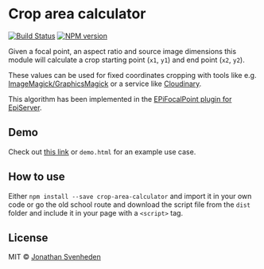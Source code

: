 # Crop area calculator

[![Build Status][travis-image]][travis-url]
[![NPM version][npm-image]][npm-url]

Given a focal point, an aspect ratio and source image dimensions this module will calculate a crop starting point (`x1`, `y1`) and end point (`x2`, `y2`).

These values can be used for fixed coordinates cropping with tools like e.g. [ImageMagick/GraphicsMagick](https://github.com/aheckmann/gm) or a service like [Cloudinary](http://cloudinary.com/documentation/image_transformations#crop_modes).

This algorithm has been implemented in the [EPiFocalPoint plugin for EpiServer](https://github.com/defsteph/EPiFocalPoint).

## Demo

Check out [this link](http://crop-area-calculator.surge.sh/demo.html) or `demo.html` for an example use case.

## How to use

Either `npm install --save crop-area-calculator` and import it in your own code or go the old school route and download the script file from the `dist` folder and include it in your page with a `<script>` tag.

## License

MIT © [Jonathan Svenheden](https://github.com/svenheden)

[npm-url]: https://npmjs.org/package/crop-area-calculator
[npm-image]: https://badge.fury.io/js/crop-area-calculator.svg
[travis-image]: https://travis-ci.org/svenheden/crop-area-calculator.svg
[travis-url]: https://travis-ci.org/svenheden/crop-area-calculator
